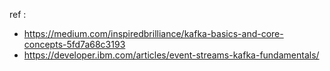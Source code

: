 ref : 
- https://medium.com/inspiredbrilliance/kafka-basics-and-core-concepts-5fd7a68c3193
- https://developer.ibm.com/articles/event-streams-kafka-fundamentals/


